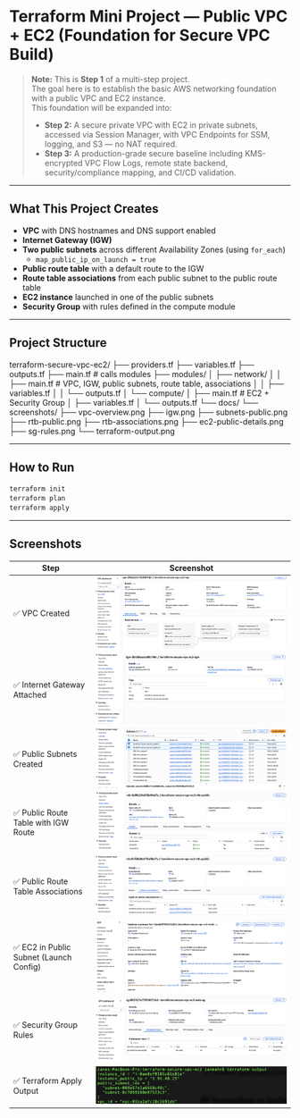 
# Terraform Mini Project — Public VPC + EC2 (Foundation for Secure VPC Build)

> **Note:** This is **Step 1** of a multi-step project.  
> The goal here is to establish the basic AWS networking foundation with a public VPC and EC2 instance.  
> This foundation will be expanded into:
> - **Step 2:** A secure private VPC with EC2 in private subnets, accessed via Session Manager, with VPC Endpoints for SSM, logging, and S3 — no NAT required.
> - **Step 3:** A production-grade secure baseline including KMS-encrypted VPC Flow Logs, remote state backend, security/compliance mapping, and CI/CD validation.


---


##  What This Project Creates
- **VPC** with DNS hostnames and DNS support enabled
- **Internet Gateway (IGW)**
- **Two public subnets** across different Availability Zones (using `for_each`)
  - `map_public_ip_on_launch = true`
- **Public route table** with a default route to the IGW
- **Route table associations** from each public subnet to the public route table
- **EC2 instance** launched in one of the public subnets
- **Security Group** with rules defined in the compute module


---


##  Project Structure

terraform-secure-vpc-ec2/
├── providers.tf
├── variables.tf
├── outputs.tf
├── main.tf                 # calls modules
├── modules/
│   ├── network/
│   │   ├── main.tf         # VPC, IGW, public subnets, route table, associations
│   │   ├── variables.tf
│   │   └── outputs.tf
│   └── compute/
│       ├── main.tf         # EC2 + Security Group
│       ├── variables.tf
│       └── outputs.tf
└── docs/
    └── screenshots/
        ├── vpc-overview.png
        ├── igw.png
        ├── subnets-public.png
        ├── rtb-public.png
        ├── rtb-associations.png
        ├── ec2-public-details.png
        ├── sg-rules.png
        └── terraform-output.png


---

## How to Run
```bash
terraform init
terraform plan
terraform apply
```

---

## Screenshots

| Step | Screenshot |
|------|------------|
| ✅ VPC Created | ![VPC Created](docs/screenshots/vpc-overview.png) |
| ✅ Internet Gateway Attached | ![IGW](docs/screenshots/igw.png) |
| ✅ Public Subnets Created | ![Public Subnets](docs/screenshots/subnets-public.png) |
| ✅ Public Route Table with IGW Route | ![Public RT](docs/screenshots/rtb-public.png) |
| ✅ Public Route Table Associations | ![RT Associations](docs/screenshots/rtb-associations.png) |
| ✅ EC2 in Public Subnet (Launch Config) | ![EC2 Public Details](docs/screenshots/ec2-public-details.png) |
| ✅ Security Group Rules | ![SG Rules](docs/screenshots/sg-rules.png) |
| ✅ Terraform Apply Output | ![Terraform Output](docs/screenshots/terraform-output.png) |

